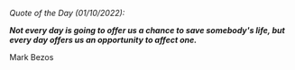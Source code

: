 *Quote of the Day (01/10/2022):*

_**Not every day is going to offer us a chance to save somebody's life, but every day offers us an opportunity to affect one.**_

Mark Bezos